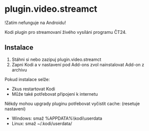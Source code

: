 plugin.video.streamct
=====================
!Zatím nefunguje na Androidu!

Kodi plugin pro streamovaní živého vysíláni programu ČT24.

Instalace
---------

1. Stáhni si nebo zazipuj plugin.video.streamct
2. Zapni Kodi a v nastavení pod Add-ons zvol nainstalovat Add-on z archivu

Pokud instalace selže:
- Zkus restartovat Kodi
- Může také potřebovat připojení k internetu

Někdy mohou upgrady pluginu potřebovat vyčistit cache: (resetuje nastaveni)
- Windows: smaž %APPDATA%\kodi\userdata
- Linux: smaž ~/.kodi/userdata/
